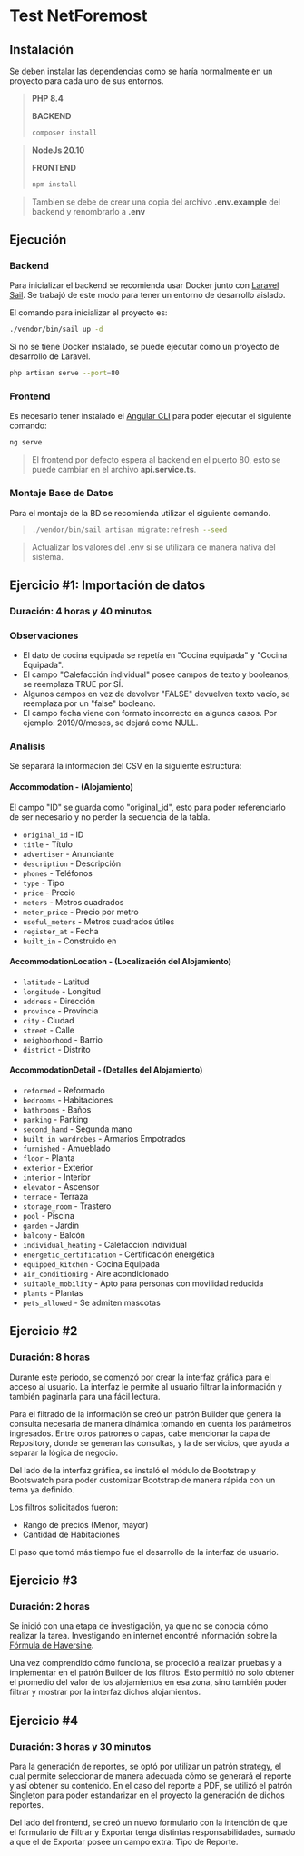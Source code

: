 # Test NetForemost

## Instalación

Se deben instalar las dependencias como se haría normalmente en un proyecto para cada uno de sus entornos.

> **PHP 8.4**
>
> **BACKEND**
>
> ```bash
> composer install
> ```

> **NodeJs 20.10**
>
> **FRONTEND**
>
> ```bash
> npm install
> ```

> Tambien se debe de crear una copia del archivo **.env.example** del backend y renombrarlo a **.env**

## Ejecución

### Backend

Para inicializar el backend se recomienda usar Docker junto con [Laravel Sail](https://laravel.com/docs/11.x/sail). Se trabajó de este modo para tener un entorno de desarrollo aislado.

El comando para inicializar el proyecto es:

```bash
./vendor/bin/sail up -d
```

Si no se tiene Docker instalado, se puede ejecutar como un proyecto de desarrollo de Laravel.

```bash
php artisan serve --port=80
```

### Frontend

Es necesario tener instalado el [Angular CLI](https://angular.dev/tools/cli) para poder ejecutar el siguiente comando:

```bash
ng serve
```

> El frontend por defecto espera al backend en el puerto 80, esto se puede cambiar en el archivo **api.service.ts**.

### Montaje Base de Datos

Para el montaje de la BD se recomienda utilizar el siguiente comando.

> ```bash
> ./vendor/bin/sail artisan migrate:refresh --seed
> ```

> Actualizar los valores del .env si se utilizara de manera nativa del sistema.

## Ejercicio #1: Importación de datos

### Duración: 4 horas y 40 minutos

### Observaciones

- El dato de cocina equipada se repetía en "Cocina equipada" y "Cocina Equipada".
- El campo "Calefacción individual" posee campos de texto y booleanos; se reemplaza TRUE por SÍ.
- Algunos campos en vez de devolver "FALSE" devuelven texto vacío, se reemplaza por un "false" booleano.
- El campo fecha viene con formato incorrecto en algunos casos. Por ejemplo: 2019/0/meses, se dejará como NULL.

### Análisis

Se separará la información del CSV en la siguiente estructura:

#### Accommodation - (Alojamiento)

El campo "ID" se guarda como "original_id", esto para poder referenciarlo de ser necesario y no perder la secuencia de la tabla.

- `original_id` - ID
- `title` - Título
- `advertiser` - Anunciante
- `description` - Descripción
- `phones` - Teléfonos
- `type` - Tipo
- `price` - Precio
- `meters` - Metros cuadrados
- `meter_price` - Precio por metro
- `useful_meters` - Metros cuadrados útiles
- `register_at` - Fecha
- `built_in` - Construido en

#### AccommodationLocation - (Localización del Alojamiento)

- `latitude` - Latitud
- `longitude` - Longitud
- `address` - Dirección
- `province` - Provincia
- `city` - Ciudad
- `street` - Calle
- `neighborhood` - Barrio
- `district` - Distrito

#### AccommodationDetail - (Detalles del Alojamiento)

- `reformed` - Reformado
- `bedrooms` - Habitaciones
- `bathrooms` - Baños
- `parking` - Parking
- `second_hand` - Segunda mano
- `built_in_wardrobes` - Armarios Empotrados
- `furnished` - Amueblado
- `floor` - Planta
- `exterior` - Exterior
- `interior` - Interior
- `elevator` - Ascensor
- `terrace` - Terraza
- `storage_room` - Trastero
- `pool` - Piscina
- `garden` - Jardín
- `balcony` - Balcón
- `individual_heating` - Calefacción individual
- `energetic_certification` - Certificación energética
- `equipped_kitchen` - Cocina Equipada
- `air_conditioning` - Aire acondicionado
- `suitable_mobility` - Apto para personas con movilidad reducida
- `plants` - Plantas
- `pets_allowed` - Se admiten mascotas

## Ejercicio #2

### Duración: 8 horas

Durante este período, se comenzó por crear la interfaz gráfica para el acceso al usuario. La interfaz le permite al usuario filtrar la información y también paginarla para una fácil lectura.

Para el filtrado de la información se creó un patrón Builder que genera la consulta necesaria de manera dinámica tomando en cuenta los parámetros ingresados. Entre otros patrones o capas, cabe mencionar la capa de Repository, donde se generan las consultas, y la de servicios, que ayuda a separar la lógica de negocio.

Del lado de la interfaz gráfica, se instaló el módulo de Bootstrap y Bootswatch para poder customizar Bootstrap de manera rápida con un tema ya definido.

Los filtros solicitados fueron:

- Rango de precios (Menor, mayor)
- Cantidad de Habitaciones

El paso que tomó más tiempo fue el desarrollo de la interfaz de usuario.

## Ejercicio #3

### Duración: 2 horas

Se inició con una etapa de investigación, ya que no se conocía cómo realizar la tarea. Investigando en internet encontré información sobre la [Fórmula de Haversine](https://es.scribd.com/presentation/675358086/Ley-de-Haversine).

Una vez comprendido cómo funciona, se procedió a realizar pruebas y a implementar en el patrón Builder de los filtros. Esto permitió no solo obtener el promedio del valor de los alojamientos en esa zona, sino también poder filtrar y mostrar por la interfaz dichos alojamientos.

## Ejercicio #4

### Duración: 3 horas y 30 minutos

Para la generación de reportes, se optó por utilizar un patrón strategy, el cual permite seleccionar de manera adecuada cómo se generará el reporte y así obtener su contenido. En el caso del reporte a PDF, se utilizó el patrón Singleton para poder estandarizar en el proyecto la generación de dichos reportes.

Del lado del frontend, se creó un nuevo formulario con la intención de que el formulario de Filtrar y Exportar tenga distintas responsabilidades, sumado a que el de Exportar posee un campo extra: Tipo de Reporte.
